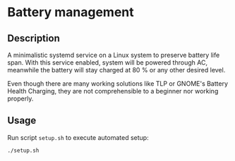# Battery management

## Description

A minimalistic systemd service on a Linux system to preserve battery life span.
With this service enabled, system will be powered through AC, meanwhile the battery
will stay charged at 80 % or any other desired level.

Even though there are many working solutions like TLP or GNOME's Battery Health
Charging, they are not comprehensible to a beginner nor working properly.

## Usage

Run script ```setup.sh``` to execute automated setup:
```bash
./setup.sh
```
